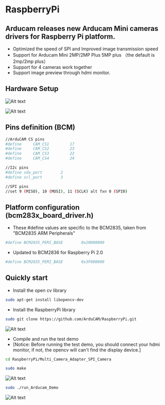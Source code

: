 # RaspberryPi
## Arducam releases new Arducam Mini cameras drivers for Raspberry Pi platform.
- Optimized the speed of SPI and Improved image transmission speed
- Support for Arducam Mini 2MP/2MP Plus 5MP plus （the default is 2mp/2mp plus）
- Support for 4 cameras work together
- Support image preview through hdmi monitor.
## Hardware Setup
![Alt text](https://github.com/ArduCAM/RaspberryPi/blob/master/Multi_Camera_Adapter_SPI_Camera/data/RPI_SPI_1.jpg)

![Alt text](https://github.com/ArduCAM/RaspberryPi/blob/master/Multi_Camera_Adapter_SPI_Camera/data/RPI_SPI_2.jpg)
## Pins definition (BCM)
```Bash
//ArduCAM CS pins
#define     CAM_CS1         17
#define     CAM_CS2         23
#define     CAM_CS3         22
#define     CAM_CS4         24
```
```Bash
//I2c pins
#define sda_port        2 
#define scl_port        3
```
```Bash 
//SPI pins 
//set 9 (MISO), 10 (MOSI), 11 (SCLK) alt fxn 0 (SPI0)
```

## Platform configuration (bcm283x_board_driver.h)
- These #define values are specific to the BCM2835, taken from "BCM2835 ARM Peripherals"
```Bash
#define BCM2835_PERI_BASE        0x20000000
```
- Updated to BCM2836 for Raspberry Pi 2.0 
```Bash
#define BCM2835_PERI_BASE        0x3F000000
```

## Quickly start
- Install the open cv library 
```bash
sudo apt-get install libopencv-dev
```
- Install the RaspberryPi library
```bash
sudo git clone https://github.com/ArduCAM/RaspberryPi.git
```
![Alt text](https://github.com/ArduCAM/RaspberryPi/blob/master/Multi_Camera_Adapter_SPI_Camera/data/git_clone.png)

- Compile and run the test demo
- [Notice: Before running the test demo, you should connect your hdmi monitor, if not, the opencv will can't find the display device.]
```bash 
cd RaspberryPi/Multi_Camera_Adapter_SPI_Camera
```
```bash
sudo make 
```
![Alt text](https://github.com/ArduCAM/RaspberryPi/blob/master/Multi_Camera_Adapter_SPI_Camera/data/Compile.png)

```bash
sudo ./run_Arducam_Demo 
```
![Alt text](https://github.com/ArduCAM/RaspberryPi/blob/master/Multi_Camera_Adapter_SPI_Camera/data/rundemo.png)










